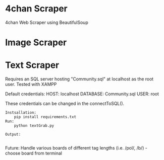 # 4chan Scraper

4chan Web Scraper using BeautifulSoup

# Image Scraper

# Text Scraper
Requires an SQL server hosting "Community.sql" at localhost as the root user. Tested with XAMPP

Default credentials:
	HOST: localhost
	DATABASE: Community.sql
	USER: root

These credentials can be changed in the connectToSQL().
~~~~~~~~~~~~~~~~~~~~~~~~~~~~~~~~~~~~~~~~~~~~~~~~~~~~~~~~~~~~~~~~~~~~~~~~~~
Instsallation:
	pip install requirements.txt
Run:
	python textGrab.py

Output:


~~~~~~~~~~~~~~~~~~~~~~~~~~~~~~~~~~~~~~~~~~~~~~~~~~~~~~~~~~~~~~~~~~~~~~~~~~
Future:
	Handle various boards of different tag lengths (i.e. /pol/, /b/)
		-choose board from terminal
